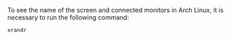 
To see the name of the screen and connected monitors in Arch Linux, it is necessary to run the following command:
```bash
xrandr
```
